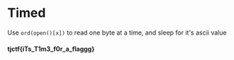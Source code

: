 # Timed

Use `ord(open()[x])` to read one byte at a time, and sleep for it's ascii value   
#### tjctf{iTs_T1m3_f0r_a_flaggg}
